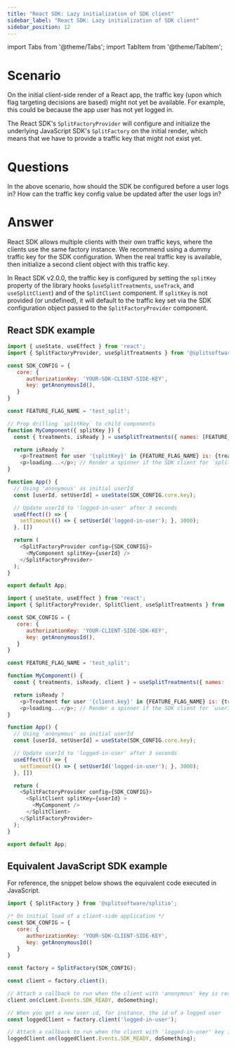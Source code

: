 ```yaml
---
title: "React SDK: Lazy initialization of SDK client"
sidebar_label: "React SDK: Lazy initialization of SDK client"
sidebar_position: 12
---
```


<p>
  <button hidden style={{borderRadius:'8px', border:'1px', fontFamily:'Courier New', fontWeight:'800', textAlign:'left'}}> help.split.io link: https://help.split.io/hc/en-us/articles/360046771911-React-SDK-Lazy-initialization-of-Split-client </button>
</p>

import Tabs from '@theme/Tabs';
import TabItem from '@theme/TabItem';

# Scenario

On the initial client-side render of a React app, the traffic key (upon which flag targeting decisions are based) might not yet be available. For example, this could be because the app user has not yet logged in.

The React SDK's `SplitFactoryProvider` will configure and initialize the underlying JavaScript SDK's `SplitFactory` on the initial render, which means that we have to provide a traffic key that might not exist yet.

# Questions

In the above scenario, how should the SDK be configured before a user logs in? How can the traffic key config value be updated after the user logs in?

# Answer

React SDK allows multiple clients with their own traffic keys, where the clients use the same factory instance. We recommend using a dummy traffic key for the SDK configuration. When the real traffic key is available, then initialize a second client object with this traffic key.

In React SDK v2.0.0, the traffic key is configured by setting the `splitKey` property of the library hooks (`useSplitTreatments`, `useTrack`, and `useSplitClient`) and of the `SplitClient` component. If `splitKey` is not provided (or undefined), it will default to the traffic key set via the SDK configuration object passed to the `SplitFactoryProvider` component.

## React SDK example

<Tabs>
<TabItem value="Passing down the `splitKey` prop">

```javascript
import { useState, useEffect } from 'react';
import { SplitFactoryProvider, useSplitTreatments } from '@splitsoftware/splitio-react';

const SDK_CONFIG = {
   core: {
      authorizationKey: 'YOUR-SDK-CLIENT-SIDE-KEY',
      key: getAnonymousId(),
   }
}

const FEATURE_FLAG_NAME = 'test_split';

// Prop drilling `splitKey` to child components
function MyComponent({ splitKey }) {
  const { treatments, isReady } = useSplitTreatments({ names: [FEATURE_FLAG_NAME], splitKey: splitKey });

  return isReady ?
    <p>Treatment for user '{splitKey}' in {FEATURE_FLAG_NAME} is: {treatments[FEATURE_FLAG_NAME].treatment}</p> :
    <p>loading...</p>; // Render a spinner if the SDK client for `splitKey` is not ready yet
}

function App() {
  // Using 'anonymous' as initial userId
  const [userId, setUserId] = useState(SDK_CONFIG.core.key);

  // Update userId to 'logged-in-user' after 3 seconds
  useEffect(() => {
    setTimeout(() => { setUserId('logged-in-user'); }, 3000);
  }, [])

  return (
    <SplitFactoryProvider config={SDK_CONFIG}>
      <MyComponent splitKey={userId} />
    </SplitFactoryProvider> 
  );
}

export default App;
```

</TabItem>
<TabItem value="Preventing prop drilling of `splitKey`">

```javascript
import { useState, useEffect } from 'react';
import { SplitFactoryProvider, SplitClient, useSplitTreatments } from '@splitsoftware/splitio-react';

const SDK_CONFIG = {
   core: {
      authorizationKey: 'YOUR-CLIENT-SIDE-SDK-KEY',
      key: getAnonymousId(),
   }
}

const FEATURE_FLAG_NAME = 'test_split';

function MyComponent() {
  const { treatments, isReady, client } = useSplitTreatments({ names: [FEATURE_FLAG_NAME] });

  return isReady ?
    <p>Treatment for user '{client.key}' in {FEATURE_FLAG_NAME} is: {treatments[FEATURE_FLAG_NAME].treatment}</p> :
    <p>loading...</p>; // Render a spinner if the SDK client for `userId` is not ready yet
}

function App() {
  // Using 'anonymous' as initial userId
  const [userId, setUserId] = useState(SDK_CONFIG.core.key);

  // Update userId to 'logged-in-user' after 3 seconds
  useEffect(() => {
    setTimeout(() => { setUserId('logged-in-user'); }, 3000);
  }, [])

  return (
    <SplitFactoryProvider config={SDK_CONFIG}>
      <SplitClient splitKey={userId} >
        <MyComponent />
      </SplitClient>
    </SplitFactoryProvider> 
  );
}

export default App;
```
</TabItem>
</Tabs>

## Equivalent JavaScript SDK example

For reference, the snippet below shows the equivalent code executed in JavaScript.

```javascript title="Creating clients with different keys"
import { SplitFactory } from '@splitsoftware/splitio';

/* On initial load of a client-side application */
const SDK_CONFIG = {
   core: {
      authorizationKey: 'YOUR-SDK-CLIENT-SIDE-KEY',
      key: getAnonymousId()
   }
}

const factory = SplitFactory(SDK_CONFIG);

const client = factory.client();

// Attach a callback to run when the client with 'anonymous' key is ready
client.on(client.Events.SDK_READY, doSomething);

// When you get a new user id, for instance, the id of a logged user
const loggedClient = factory.client('logged-in-user');

// Attach a callback to run when the client with 'logged-in-user' key is ready
loggedClient.on(loggedClient.Events.SDK_READY, doSomething);
```
